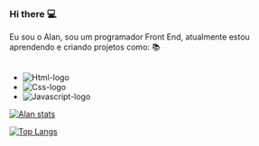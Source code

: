 ### Hi there :computer:

Eu sou o Alan, sou um programador Front End, atualmente estou aprendendo e criando projetos como: :books:
<br>
<br>
 - <img src="https://img.shields.io/badge/HTML5-E34F26?style=for-the-badge&logo=html5&logoColor=white" alt="Html-logo">

- <img src="https://img.shields.io/badge/CSS3-1572B6?style=for-the-badge&logo=css3&logoColor=white" alt="Css-logo">

 - <img src="https://img.shields.io/badge/JavaScript-F7DF1E?style=for-the-badge&logo=javascript&logoColor=black" alt="Javascript-logo">

[![Alan stats](https://github-readme-stats.vercel.app/api?username=landev-oficial)](https://github.com/anuraghazra/github-readme-stats)

[![Top Langs](https://github-readme-stats.vercel.app/api/top-langs/?username=landev-oficial)](https://github.com/anuraghazra/github-readme-stats)
